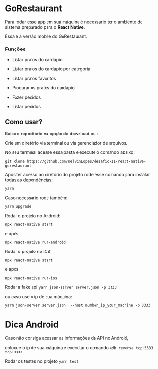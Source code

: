# GoRestaurant

Para rodar esse app em sua máquina é necessario ter o ambiente do sistema
preparado para o **React Native**.

Essa é a versão mobile do GoRestaurant.

### Funções

* Listar pratos do cardápio
* Listar pratos do cardápio por categoria
* Listar pratos favoritos
* Procurar os pratos do cardápio

* Fazer pedidos
* Listar pedidos

## Como usar?

Baixe o repositório na opção de download ou :

Crie um diretório via terminal ou via gerenciador de arquivos.

No seu terminal acesse essa pasta e execute o comando abaixo:

```git clone https://github.com/KelvinLopes/desafio-11-react-native-gorestaurant```

Após ter acesso ao diretório do projeto rode esse comando para instalar todas as dependências:

```yarn```

Caso necessário rode também:

```yarn upgrade```

Rodar o projeto no Android:

```npx react-native start```

e após 

```npx react-native run-android```

Rodar o projeto no IOS:

```npx react-native start```

e após 

```npx react-native run-ios```

Rodar a fake api ```yarn json-server server.json -p 3333```

ou caso use o ip de sua máquina:

```yarn json-server server.json  --host mumber_ip_your_machine -p 3333```

# Dica Android

Caso não consiga acessar as informações da API no Android, 

coloque o ip de sua máquina e executar o comando ```adb reverse tcp:3333 tcp:3333```

Rodar os testes no projeto ```yarn test```
